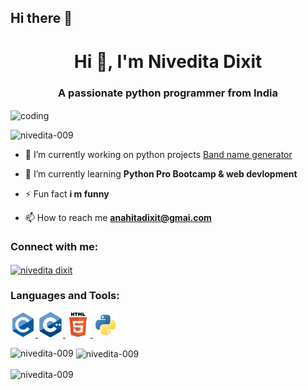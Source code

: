 ## Hi there 👋

<!--
**Nivedita-009/Nivedita-009** is a ✨ _special_ ✨ repository because its `README.md` (this file) appears on your GitHub profile.

Here are some ideas to get you started:

- 🔭 I’m currently working on ...
- 🌱 I’m currently learning ...
- 👯 I’m looking to collaborate on ...
- 🤔 I’m looking for help with ...
- 💬 Ask me about ...
- 📫 How to reach me: ...
- 😄 Pronouns: ...
- ⚡ Fun fact: ...
-->
<h1 align="center">Hi 👋, I'm Nivedita Dixit</h1>
<h3 align="center">A passionate python programmer from India</h3>
<img align="center" alt="coding" width="400" src="https://camo.githubusercontent.com/66c3fb2f101b107418cf09dbf7f8a1f76f4ed51bc1ac483a1a41aa3f8bdd6fdd/68747470733a2f2f6d69722d73332d63646e2d63662e626568616e63652e6e65742f70726f6a6563745f6d6f64756c65732f646973702f3261343163303130393835303033372e356664636639616238323734362e676966">

<p align="left"> <img src="https://komarev.com/ghpvc/?username=nivedita-009&label=Profile%20views&color=0e75b6&style=flat" alt="nivedita-009" /> </p>

-  🔭 I’m currently working on python projects [Band name generator](https://appbrewery.github.io/python-day1-demo/)

- 🌱 I’m currently learning  **Python Pro Bootcamp & web devlopment**

- ⚡ Fun fact **i m funny**

- 📫 How to reach me **anahitadixit@gmai.com**

<h3 align="left">Connect with me:</h3>
<p align="left">
<a href="https://linkedin.com/in/nivedita dixit" target="blank"><img align="center" src="https://raw.githubusercontent.com/rahuldkjain/github-profile-readme-generator/master/src/images/icons/Social/linked-in-alt.svg" alt="nivedita dixit" height="30" width="40" /></a>
</p> 

<h3 align="left">Languages and Tools:</h3>
<p align="left"> <a href="https://www.cprogramming.com/" target="_blank" rel="noreferrer"> <img src="https://raw.githubusercontent.com/devicons/devicon/master/icons/c/c-original.svg" alt="c" width="40" height="40"/> </a> <a href="https://www.w3schools.com/cpp/" target="_blank" rel="noreferrer"> <img src="https://raw.githubusercontent.com/devicons/devicon/master/icons/cplusplus/cplusplus-original.svg" alt="cplusplus" width="40" height="40"/> </a> <a href="https://www.w3.org/html/" target="_blank" rel="noreferrer"> <img src="https://raw.githubusercontent.com/devicons/devicon/master/icons/html5/html5-original-wordmark.svg" alt="html5" width="40" height="40"/> </a> <a href="https://www.python.org" target="_blank" rel="noreferrer"> <img src="https://raw.githubusercontent.com/devicons/devicon/master/icons/python/python-original.svg" alt="python" width="40" height="40"/> </a> </p>

<p><img align="left" src="https://github-readme-stats.vercel.app/api/top-langs?username=nivedita-009&show_icons=true&locale=en&layout=compact" alt="nivedita-009" /></p>

<p>&nbsp;<img align="center" src="https://github-readme-stats.vercel.app/api?username=nivedita-009&show_icons=true&locale=en" alt="nivedita-009" /></p>

<p><img align="center" src="https://github-readme-streak-stats.herokuapp.com/?user=nivedita-009&" alt="nivedita-009" /></p>
